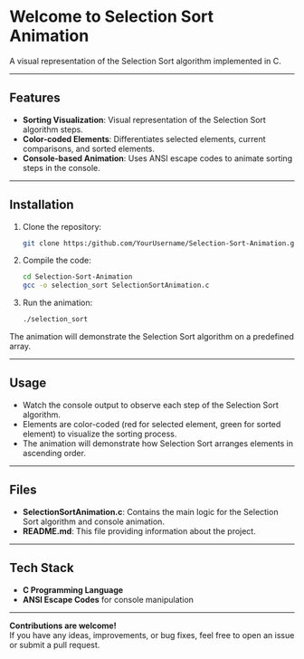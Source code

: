 # Welcome to Selection Sort Animation  

A visual representation of the Selection Sort algorithm implemented in C.  

---

## **Features**  
- **Sorting Visualization**: Visual representation of the Selection Sort algorithm steps.  
- **Color-coded Elements**: Differentiates selected elements, current comparisons, and sorted elements.  
- **Console-based Animation**: Uses ANSI escape codes to animate sorting steps in the console.  

---

## **Installation**  

1. Clone the repository:  
   ```bash
   git clone https:/github.com/YourUsername/Selection-Sort-Animation.git  
   ```  

2. Compile the code:  
   ```bash  
   cd Selection-Sort-Animation  
   gcc -o selection_sort SelectionSortAnimation.c  
   ```  

3. Run the animation:  
   ```bash  
   ./selection_sort  
   ```  

The animation will demonstrate the Selection Sort algorithm on a predefined array.  

---

## **Usage**  
- Watch the console output to observe each step of the Selection Sort algorithm.  
- Elements are color-coded (red for selected element, green for sorted element) to visualize the sorting process.  
- The animation will demonstrate how Selection Sort arranges elements in ascending order.  

---

## **Files**  
- **SelectionSortAnimation.c**: Contains the main logic for the Selection Sort algorithm and console animation.  
- **README.md**: This file providing information about the project.  

---

## **Tech Stack**  
- **C Programming Language**  
- **ANSI Escape Codes** for console manipulation  

---

**Contributions are welcome!**  
If you have any ideas, improvements, or bug fixes, feel free to open an issue or submit a pull request.  
